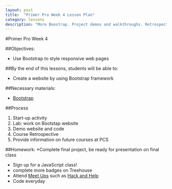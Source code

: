 ```yaml
---
layout: post
title:  "Primer Pro Week 4 Lesson Plan"
category: lessons
description: "More Boostrap. Project demos and walkthroughs. Retrospective & next steps."
---
```

#Primer Pro Week 4

##Objectives:
* Use Bootstrap to style responsive web pages

##By the end of this lessons, students will be able to:

* Create a website by using Bootstrap framework


##Necessary materials:
* [Bootstrap](http://getbootstrap.com/)

##Process
1. Start-up activity
2. Lab: work on Bootstap website
3. Demo website and code
4. Course Retrospective
5. Provide information on future courses at PCS

##Homework:
*Complete final project, be ready for presentation on final class
* Sign up for a JavaScript class! 
* complete more badges on Treehouse
* Attend [Meet Ups](http://www.meetup.com/) such as [Hack and Help](http://hackandhelp.com/)
* Code everyday
